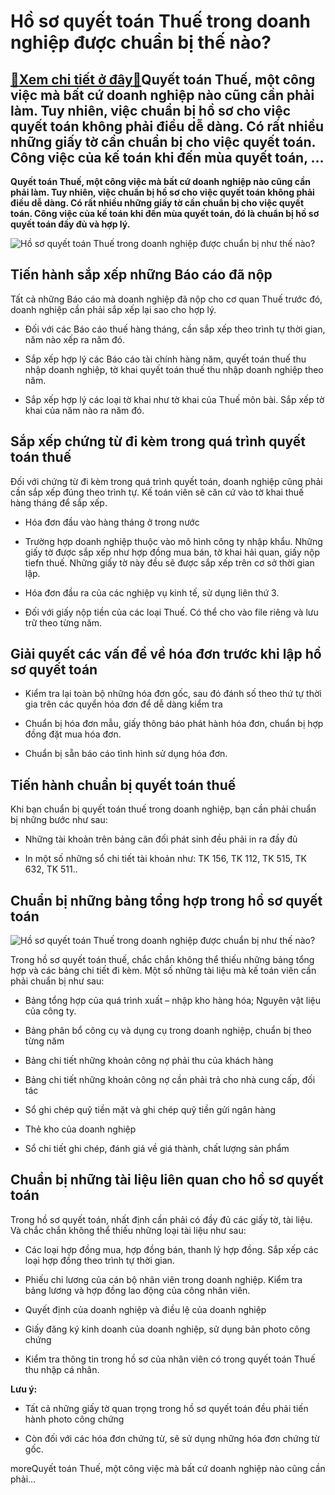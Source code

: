 Hồ sơ quyết toán Thuế trong doanh nghiệp được chuẩn bị thế nào?
===============================================================

[:gift:Xem chi tiết ở đây:gift:](https://hddtvn.com/ho-so-quyet-toan-thue-trong-doanh-nghiep-duoc-chuan-bi-the-nao/)Quyết toán Thuế, một công việc mà bất cứ doanh nghiệp nào cũng cần phải làm. Tuy nhiên, việc chuẩn bị hồ sơ cho việc quyết toán không phải điều dễ dàng. Có rất nhiều những giấy tờ cần chuẩn bị cho việc quyết toán. Công việc của kế toán khi đến mùa quyết toán, …
---------------------------------------------------------------------------------------------------------------------------------------------------------------------------------------------------------------------------------------------------------------------

**Quyết toán Thuế, một công việc mà bất cứ doanh nghiệp nào cũng cần phải làm. Tuy nhiên, việc chuẩn bị hồ sơ cho việc quyết toán không phải điều dễ dàng. Có rất nhiều những giấy tờ cần chuẩn bị cho việc quyết toán. Công việc của kế toán khi đến mùa quyết toán, đó là chuẩn bị hồ sơ quyết toán đầy đủ và hợp lý.**


![Hồ sơ quyết toán Thuế trong doanh nghiệp được chuẩn bị như thế nào?](https://hddtvn.com/wp-content/uploads/2021/01/financial-advisory-corporate-tax-planning-or-P8HGPK8.jpg)


Tiến hành sắp xếp những Báo cáo đã nộp
--------------------------------------


Tất cả những Báo cáo mà doanh nghiệp đã nộp cho cơ quan Thuế trước đó, doanh nghiệp cần phải sắp xếp lại sao cho hợp lý.




* Đối với các Báo cáo thuế hàng tháng, cần sắp xếp theo trình tự thời gian, năm nào xếp ra năm đó.

* Sắp xếp hợp lý các Báo cáo tài chính hàng năm, quyết toán thuế thu nhập doanh nghiệp, tờ khai quyết toán thuế thu nhập doanh nghiệp theo năm.

* Sắp xếp hợp lý các loại tờ khai như tờ khai của Thuế môn bài. Sắp xếp tờ khai của năm nào ra năm đó.



Sắp xếp chứng từ đi kèm trong quá trình quyết toán thuế
-------------------------------------------------------


Đối với chứng từ đi kèm trong quá trình quyết toán, doanh nghiệp cũng phải cần sắp xếp đúng theo trình tự. Kế toán viên sẽ căn cứ vào tờ khai thuế hàng tháng để sắp xếp.




* Hóa đơn đầu vào hàng tháng ở trong nước

* Trường hợp doanh nghiệp thuộc vào mô hình công ty nhập khẩu. Những giấy tờ được sắp xếp như hợp đồng mua bán, tờ khai hải quan, giấy nộp tiefn thuế. Những giấy tờ này đều sẽ được sắp xếp trên cơ sở thời gian lập.

* Hóa đơn đầu ra của các nghiệp vụ kinh tế, sử dụng liên thứ 3.

* Đối với giấy nộp tiền của các loại Thuế. Có thể cho vào file riêng và lưu trữ theo từng năm.



Giải quyết các vấn đề về hóa đơn trước khi lập hồ sơ quyết toán
---------------------------------------------------------------




* Kiểm tra lại toàn bộ những hóa đơn gốc, sau đó đánh số theo thứ tự thời gia trên các quyển hóa đơn để dễ dàng kiểm tra

* Chuẩn bị hóa đơn mẫu, giấy thông báo phát hành hóa đơn, chuẩn bị hợp đồng đặt mua hóa đơn.

* Chuẩn bị sẵn báo cáo tình hình sử dụng hóa đơn.



Tiến hành chuẩn bị quyết toán thuế
----------------------------------


Khi bạn chuẩn bị quyết toán thuế trong doanh nghiệp, bạn cần phải chuẩn bị những bước như sau:




* Những tài khoản trên bảng cân đối phát sinh đều phải in ra đầy đủ

* In một số những sổ chi tiết tài khoản như: TK 156, TK 112, TK 515, TK 632, TK 511..



Chuẩn bị những bảng tổng hợp trong hồ sơ quyết toán
---------------------------------------------------


![Hồ sơ quyết toán Thuế trong doanh nghiệp được chuẩn bị như thế nào?](https://hddtvn.com/wp-content/uploads/2021/01/taxes-backup.jpg)


Trong hồ sơ quyết toán thuế, chắc chắn không thể thiếu những bảng tổng hợp và các bảng chi tiết đi kèm. Một số những tài liệu mà kế toán viên cần phải chuẩn bị như sau:




* Bảng tổng hợp của quá trình xuất – nhập kho hàng hóa; Nguyên vật liệu của công ty.

* Bảng phân bổ công cụ và dụng cụ trong doanh nghiệp, chuẩn bị theo từng năm

* Bảng chi tiết những khoản công nợ phải thu của khách hàng

* Bảng chi tiết những khoản công nợ cần phải trả cho nhà cung cấp, đối tác

* Sổ ghi chép quỹ tiền mặt và ghi chép quỹ tiền gửi ngân hàng

* Thẻ kho của doanh nghiệp

* Sổ chi tiết ghi chép, đánh giá về giá thành, chất lượng sản phẩm



Chuẩn bị những tài liệu liên quan cho hồ sơ quyết toán
------------------------------------------------------


Trong hồ sơ quyết toán, nhất định cần phải có đầy đủ các giấy tờ, tài liệu. Và chắc chắn không thể thiếu những loại tài liệu như sau:




* Các loại hợp đồng mua, hợp đồng bán, thanh lý hợp đồng. Sắp xếp các loại hợp đồng theo trình tự thời gian.

* Phiếu chi lương của cán bộ nhân viên trong doanh nghiệp. Kiểm tra bảng lương và hợp đồng lao động của công nhân viên.

* Quyết định của doanh nghiệp và điều lệ của doanh nghiệp

* Giấy đăng ký kinh doanh của doanh nghiệp, sử dụng bản photo công chứng

* Kiểm tra thông tin trong hồ sơ của nhân viên có trong quyết toán Thuế thu nhập cá nhân.



**Lưu ý:**




* Tất cả những giấy tờ quan trọng trong hồ sơ quyết toán đều phải tiến hành photo công chứng

* Còn đối với các hóa đơn chứng từ, sẽ sử dụng những hóa đơn chứng từ gốc.



moreQuyết toán Thuế, một công việc mà bất cứ doanh nghiệp nào cũng cần phải…

